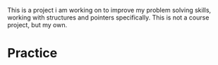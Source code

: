 This is a project i am working on to improve my problem solving skills, working with structures and pointers specifically. This is not a course project, but my own.
# Practice
